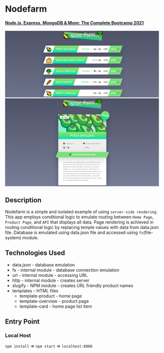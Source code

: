 # Nodefarm
#### [Node.js, Express, MongoDB & More: The Complete Bootcamp 2021](https://www.udemy.com/course/nodejs-express-mongodb-bootcamp/)
<!-- * `Purchased Course`: 31.12.2020 -->
<!-- * `Finished this Project`: 23.02.2021 16:01 -->

![](./img/Capture01.png)
![](./img/Capture02.png)

## Description
Nodefarm is a simple and isolated example of using `server-side rendering`. This app employs conditional logic to emulate routing between `Home Page`, `Product Page`, and `API` that displays all data. Page rendering is achieved in routing conditional logic by replacing temple values with data from data.json file. Database is emulated using data.json file and accessed using `fs`(file-system) module.

## Technologies Used
* data.json - database emulation
* fs - internal module - database connection emulation
* url - internal module - accessing URL
* http - internal module - creates server
* slugify - NPM module - creates URL friendly product names
* templates - HTML files
  * template-product - home page
  * template-overview - product page
  * template-card - home page list item


## Entry Point
### Local Host
`npm install` => `npm start` => `localhost:8000`
